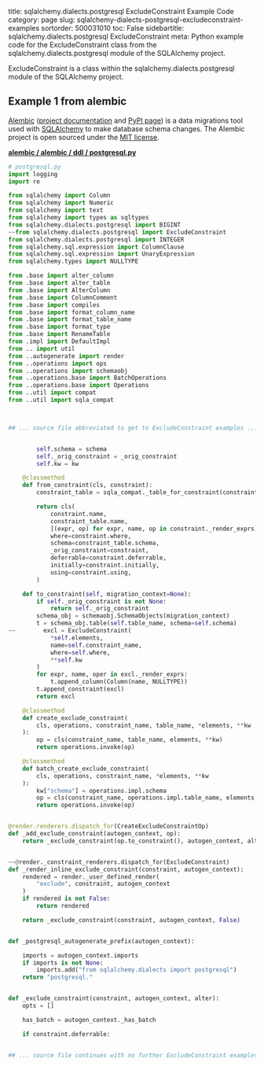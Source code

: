 title: sqlalchemy.dialects.postgresql ExcludeConstraint Example Code
category: page
slug: sqlalchemy-dialects-postgresql-excludeconstraint-examples
sortorder: 500031010
toc: False
sidebartitle: sqlalchemy.dialects.postgresql ExcludeConstraint
meta: Python example code for the ExcludeConstraint class from the sqlalchemy.dialects.postgresql module of the SQLAlchemy project.


ExcludeConstraint is a class within the sqlalchemy.dialects.postgresql module of the SQLAlchemy project.


## Example 1 from alembic
[Alembic](https://github.com/sqlalchemy/alembic)
([project documentation](https://alembic.sqlalchemy.org/) and
[PyPI page](https://pypi.org/project/alembic/))
is a data migrations tool used with [SQLAlchemy](/sqlalchemy.html) to make
database schema changes. The Alembic project is open sourced under the
[MIT license](https://github.com/sqlalchemy/alembic/blob/master/LICENSE).

[**alembic / alembic / ddl / postgresql.py**](https://github.com/sqlalchemy/alembic/blob/master/alembic/ddl/postgresql.py)

```python
# postgresql.py
import logging
import re

from sqlalchemy import Column
from sqlalchemy import Numeric
from sqlalchemy import text
from sqlalchemy import types as sqltypes
from sqlalchemy.dialects.postgresql import BIGINT
~~from sqlalchemy.dialects.postgresql import ExcludeConstraint
from sqlalchemy.dialects.postgresql import INTEGER
from sqlalchemy.sql.expression import ColumnClause
from sqlalchemy.sql.expression import UnaryExpression
from sqlalchemy.types import NULLTYPE

from .base import alter_column
from .base import alter_table
from .base import AlterColumn
from .base import ColumnComment
from .base import compiles
from .base import format_column_name
from .base import format_table_name
from .base import format_type
from .base import RenameTable
from .impl import DefaultImpl
from .. import util
from ..autogenerate import render
from ..operations import ops
from ..operations import schemaobj
from ..operations.base import BatchOperations
from ..operations.base import Operations
from ..util import compat
from ..util import sqla_compat



## ... source file abbreviated to get to ExcludeConstraint examples ...


        self.schema = schema
        self._orig_constraint = _orig_constraint
        self.kw = kw

    @classmethod
    def from_constraint(cls, constraint):
        constraint_table = sqla_compat._table_for_constraint(constraint)

        return cls(
            constraint.name,
            constraint_table.name,
            [(expr, op) for expr, name, op in constraint._render_exprs],
            where=constraint.where,
            schema=constraint_table.schema,
            _orig_constraint=constraint,
            deferrable=constraint.deferrable,
            initially=constraint.initially,
            using=constraint.using,
        )

    def to_constraint(self, migration_context=None):
        if self._orig_constraint is not None:
            return self._orig_constraint
        schema_obj = schemaobj.SchemaObjects(migration_context)
        t = schema_obj.table(self.table_name, schema=self.schema)
~~        excl = ExcludeConstraint(
            *self.elements,
            name=self.constraint_name,
            where=self.where,
            **self.kw
        )
        for expr, name, oper in excl._render_exprs:
            t.append_column(Column(name, NULLTYPE))
        t.append_constraint(excl)
        return excl

    @classmethod
    def create_exclude_constraint(
        cls, operations, constraint_name, table_name, *elements, **kw
    ):
        op = cls(constraint_name, table_name, elements, **kw)
        return operations.invoke(op)

    @classmethod
    def batch_create_exclude_constraint(
        cls, operations, constraint_name, *elements, **kw
    ):
        kw["schema"] = operations.impl.schema
        op = cls(constraint_name, operations.impl.table_name, elements, **kw)
        return operations.invoke(op)


@render.renderers.dispatch_for(CreateExcludeConstraintOp)
def _add_exclude_constraint(autogen_context, op):
    return _exclude_constraint(op.to_constraint(), autogen_context, alter=True)


~~@render._constraint_renderers.dispatch_for(ExcludeConstraint)
def _render_inline_exclude_constraint(constraint, autogen_context):
    rendered = render._user_defined_render(
        "exclude", constraint, autogen_context
    )
    if rendered is not False:
        return rendered

    return _exclude_constraint(constraint, autogen_context, False)


def _postgresql_autogenerate_prefix(autogen_context):

    imports = autogen_context.imports
    if imports is not None:
        imports.add("from sqlalchemy.dialects import postgresql")
    return "postgresql."


def _exclude_constraint(constraint, autogen_context, alter):
    opts = []

    has_batch = autogen_context._has_batch

    if constraint.deferrable:


## ... source file continues with no further ExcludeConstraint examples...

```

